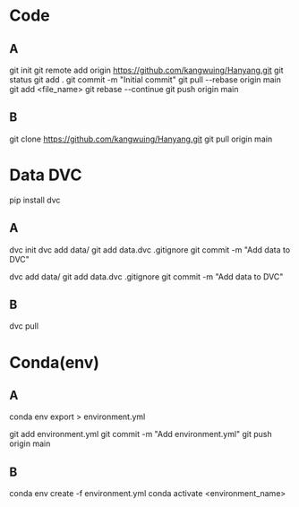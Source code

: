 # Code
## A
git init
git remote add origin https://github.com/kangwuing/Hanyang.git
git status
git add .
git commit -m "Initial commit"
git pull --rebase origin main
git add <file_name>
git rebase --continue
git push origin main

## B
git clone https://github.com/kangwuing/Hanyang.git
git pull origin main

# Data DVC

pip install dvc

## A
dvc init
dvc add data/
git add data.dvc .gitignore
git commit -m "Add data to DVC"

dvc add data/
git add data.dvc .gitignore
git commit -m "Add data to DVC"

## B
dvc pull

# Conda(env)
## A
conda env export > environment.yml

git add environment.yml
git commit -m "Add environment.yml"
git push origin main

## B
conda env create -f environment.yml
conda activate <environment_name>
